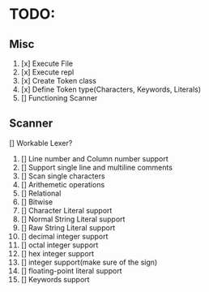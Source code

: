 # TODO:

## Misc

1. [x] Execute File
1. [x] Execute repl
1. [x] Create Token class
1. [x] Define Token type(Characters, Keywords, Literals) 
1. [] Functioning Scanner

## Scanner
[] Workable Lexer?

1. [] Line number and Column number support
1. [] Support single line and multiline comments
1. [] Scan single characters
1. [] Arithemetic operations
1. [] Relational
1. [] Bitwise
1. [] Character Literal support 
1. [] Normal String Literal support
1. [] Raw String Literal support
1. [] decimal integer support
1. [] octal integer support
1. [] hex integer support
1. [] integer support(make sure of the sign)
1. [] floating-point literal support
1. [] Keywords support